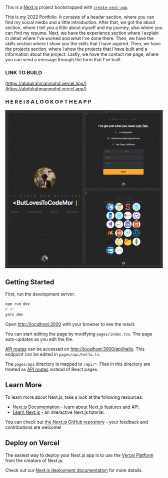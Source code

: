 This is a [Next.js](https://nextjs.org/) project bootstrapped with [`create-next-app`](https://github.com/vercel/next.js/tree/canary/packages/create-next-app).

This is my 2022 Portfolio. It consists of a header section, where you can find my social media and a little introduction. After that, we got the about section, where I tell you a little about myself and my journey, also where you can find my resume. Next, we have the experience section where I explain in detail where I've worked and what I've done there. Then, we have the skills section where I show you the skills that I have aquired. Then, we have the projects section, where I show the projects that I have built and a information about the project. Lastly, we have the contact me page, where you can send a message through the form that I've built. 

### LINK TO BUILD
[https://abdulrahmanmohd.vercel.app/](https://abdulrahmanmohd.vercel.app/)

### H E R E  I S  A  L O O K  O F  T H E  A P P
![H E R E  I S  A  L O O K  O F  T H E  A P P](portfolio-2022/public/portfolio.PNG)

## Getting Started

First, run the development server:

```bash
npm run dev
# or
yarn dev
```

Open [http://localhost:3000](http://localhost:3000) with your browser to see the result.

You can start editing the page by modifying `pages/index.tsx`. The page auto-updates as you edit the file.

[API routes](https://nextjs.org/docs/api-routes/introduction) can be accessed on [http://localhost:3000/api/hello](http://localhost:3000/api/hello). This endpoint can be edited in `pages/api/hello.ts`.

The `pages/api` directory is mapped to `/api/*`. Files in this directory are treated as [API routes](https://nextjs.org/docs/api-routes/introduction) instead of React pages.

## Learn More

To learn more about Next.js, take a look at the following resources:

- [Next.js Documentation](https://nextjs.org/docs) - learn about Next.js features and API.
- [Learn Next.js](https://nextjs.org/learn) - an interactive Next.js tutorial.

You can check out [the Next.js GitHub repository](https://github.com/vercel/next.js/) - your feedback and contributions are welcome!

## Deploy on Vercel

The easiest way to deploy your Next.js app is to use the [Vercel Platform](https://vercel.com/new?utm_medium=default-template&filter=next.js&utm_source=create-next-app&utm_campaign=create-next-app-readme) from the creators of Next.js.

Check out our [Next.js deployment documentation](https://nextjs.org/docs/deployment) for more details.
